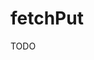 fetchPut
=========================================================================================

TODO
